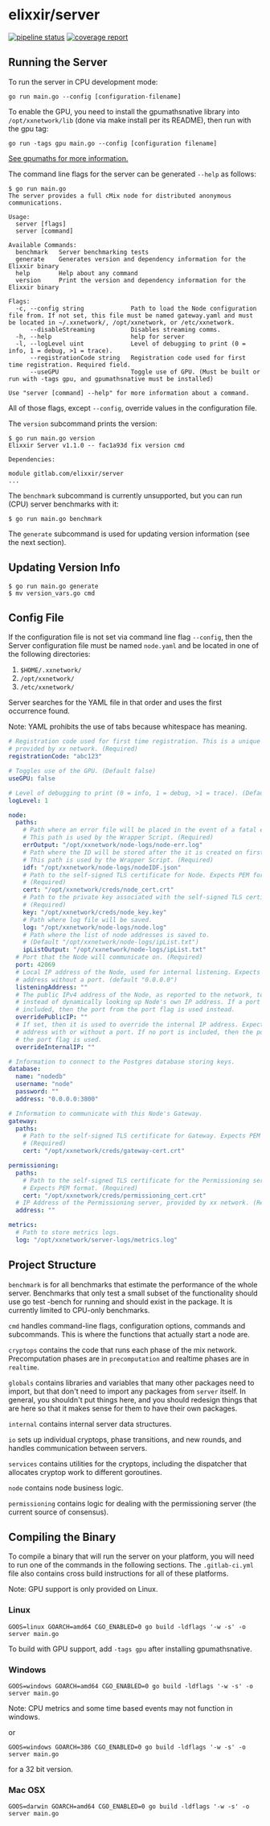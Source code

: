 # elixxir/server

[![pipeline status](https://gitlab.com/elixxir/server/badges/master/pipeline.svg)](https://gitlab.com/elixxir/server/commits/master)
[![coverage report](https://gitlab.com/elixxir/server/badges/master/coverage.svg)](https://gitlab.com/elixxir/server/commits/master)

## Running the Server

To run the server in CPU development mode:

```
go run main.go --config [configuration-filename]
```

To enable the GPU, you need to install the gpumathsnative library into
`/opt/xxnetwork/lib` (done via make install per its README), then
run with the gpu tag:

```
go run -tags gpu main.go --config [configuration filename]
```

[See gpumaths for more information.](https://gitlab.com/elixxir/gpumaths)

The command line flags for the server can be generated `--help` as follows:

```
$ go run main.go
The server provides a full cMix node for distributed anonymous communications.

Usage:
  server [flags]
  server [command]

Available Commands:
  benchmark   Server benchmarking tests
  generate    Generates version and dependency information for the Elixxir binary
  help        Help about any command
  version     Print the version and dependency information for the Elixxir binary

Flags:
  -c, --config string             Path to load the Node configuration file from. If not set, this file must be named gateway.yaml and must be located in ~/.xxnetwork/, /opt/xxnetwork, or /etc/xxnetwork.
      --disableStreaming          Disables streaming comms.
  -h, --help                      help for server
  -l, --logLevel uint             Level of debugging to print (0 = info, 1 = debug, >1 = trace).
      --registrationCode string   Registration code used for first time registration. Required field.
      --useGPU                    Toggle use of GPU. (Must be built or run with -tags gpu, and gpumathsnative must be installed)

Use "server [command] --help" for more information about a command.
```

All of those flags, except `--config`, override values in the configuration
file.

The `version` subcommand prints the version:

```
$ go run main.go version
Elixxir Server v1.1.0 -- fac1a93d fix version cmd

Dependencies:

module gitlab.com/elixxir/server
...
```

The `benchmark` subcommand is currently unsupported, but you can run (CPU)
server benchmarks with it:

```
$ go run main.go benchmark
```

The `generate` subcommand is used for updating version information (see the
next section).

## Updating Version Info
```
$ go run main.go generate
$ mv version_vars.go cmd
```

## Config File

If the configuration file is not set via command line flag `--config`, then the
Server configuration file must be named `node.yaml` and be located in one of the
following directories:
1. `$HOME/.xxnetwork/`
2. `/opt/xxnetwork/`
3. `/etc/xxnetwork/`

Server searches for the YAML file in that order and uses the first occurrence
found.

Note: YAML prohibits the use of tabs because whitespace has meaning.

```yaml
# Registration code used for first time registration. This is a unique code
# provided by xx network. (Required)
registrationCode: "abc123"

# Toggles use of the GPU. (Default false)
useGPU: false

# Level of debugging to print (0 = info, 1 = debug, >1 = trace). (Default info)
logLevel: 1

node:
  paths:
    # Path where an error file will be placed in the event of a fatal error.
    # This path is used by the Wrapper Script. (Required)
    errOutput: "/opt/xxnetwork/node-logs/node-err.log"
    # Path where the ID will be stored after the it is created on first run.
    # This path is used by the Wrapper Script. (Required)
    idf: "/opt/xxnetwork/node-logs/nodeIDF.json"
    # Path to the self-signed TLS certificate for Node. Expects PEM format.
    # (Required)
    cert: "/opt/xxnetwork/creds/node_cert.crt"
    # Path to the private key associated with the self-signed TLS certificate.
    # (Required)
    key: "/opt/xxnetwork/creds/node_key.key"
    # Path where log file will be saved.
    log: "/opt/xxnetwork/node-logs/node.log"
    # Path where the list of node addresses is saved to.
    # (Default "/opt/xxnetwork/node-logs/ipList.txt")
    ipListOutput: "/opt/xxnetwork/node-logs/ipList.txt"
  # Port that the Node will communicate on. (Required)
  port: 42069
  # Local IP address of the Node, used for internal listening. Expects an IPv4
  # address without a port. (default "0.0.0.0")
  listeningAddress: ""
  # The public IPv4 address of the Node, as reported to the network, to be used
  # instead of dynamically looking up Node's own IP address. If a port is not
  # included, then the port from the port flag is used instead.
  overridePublicIP: ""
  # If set, then it is used to override the internal IP address. Expects an IPv4
  # address with or without a port. If no port is included, then the port from
  # the port flag is used.
  overrideInternalIP: ""

# Information to connect to the Postgres database storing keys.
database:
  name: "nodedb"
  username: "node"
  password: ""
  address: "0.0.0.0:3800"

# Information to communicate with this Node's Gateway.
gateway:
  paths:
    # Path to the self-signed TLS certificate for Gateway. Expects PEM format.
    # (Required)
    cert: "/opt/xxnetwork/creds/gateway-cert.crt"

permissioning:
  paths:
    # Path to the self-signed TLS certificate for the Permissioning server.
    # Expects PEM format. (Required)
    cert: "/opt/xxnetwork/creds/permissioning_cert.crt"
  # IP Address of the Permissioning server, provided by xx network. (Required)
  address: ""

metrics:
  # Path to store metrics logs.
  log: "/opt/xxnetwork/server-logs/metrics.log"


```

## Project Structure

`benchmark` is for all benchmarks that estimate the performance of the
whole server. Benchmarks that only test a small subset of the
functionality should use go test -bench for running and should exist
in the package. It is currently limited to CPU-only benchmarks.

`cmd` handles command-line flags, configuration options, commands and
subcommands. This is where the functions that actually start a node
are.

`cryptops` contains the code that runs each phase of the mix network.
Precomputation phases are in `precomputation` and realtime phases are
in `realtime`.

`globals` contains libraries and variables that many other packages
need to import, but that don't need to import any packages from
`server` itself. In general, you shouldn't put things here, and you
should redesign things that are here so that it makes sense for them
to have their own packages.

`internal` contains internal server data structures.

`io` sets up individual cryptops, phase transitions, and new rounds,
and handles communication between servers.

`services` contains utilities for the cryptops, including the
dispatcher that allocates cryptop work to different goroutines.

`node` contains node business logic.

`permissioning` contains logic for dealing with the permissioning server
(the current source of consensus).

## Compiling the Binary

To compile a binary that will run the server on your platform,
you will need to run one of the commands in the following sections.
The `.gitlab-ci.yml` file also contains cross build instructions
for all of these platforms.

Note: GPU support is only provided on Linux.

### Linux

```
GOOS=linux GOARCH=amd64 CGO_ENABLED=0 go build -ldflags '-w -s' -o server main.go
```

To build with GPU support, add `-tags gpu` after installing gpumathsnative.

### Windows

```
GOOS=windows GOARCH=amd64 CGO_ENABLED=0 go build -ldflags '-w -s' -o server main.go
```

Note: CPU metrics and some time based events may not function in windows.

or

```
GOOS=windows GOARCH=386 CGO_ENABLED=0 go build -ldflags '-w -s' -o server main.go
```

for a 32 bit version.

### Mac OSX

```
GOOS=darwin GOARCH=amd64 CGO_ENABLED=0 go build -ldflags '-w -s' -o server main.go
```
